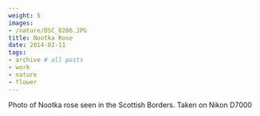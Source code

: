 ```yaml
---
weight: 5
images:
- /nature/DSC_0286.JPG
title: Nootka Rose
date: 2014-02-11
tags:
- archive # all posts
- work
- nature
- flower
---
```


Photo of Nootka rose seen in the Scottish Borders. Taken on Nikon D7000
